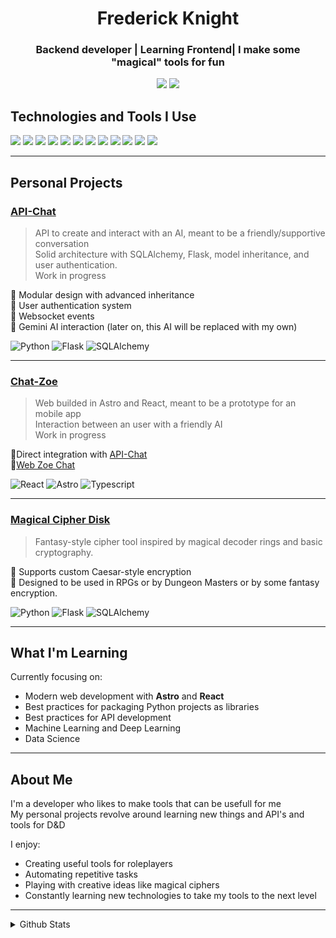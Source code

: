 <h1 align="center">Frederick Knight</h1>
<h3 align="center">Backend developer | Learning Frontend| I make some "magical" tools for fun</h3>

<p align="center">
  <a href="https://github.com/FrederickKnight"><img src="https://img.shields.io/github/followers/FrederickKnight?label=Follow&style=social"></a>
  <a href="https://www.linkedin.com/in/johnfrederickknight/"><img src="https://img.shields.io/badge/LinkedIn-blue?logo=linkedin&logoColor=white"></a>
</p>

## Technologies and Tools I Use

<p>
  <img src="https://img.shields.io/badge/Python-3776AB?style=for-the-badge&logo=python&logoColor=white"/>
  <img src="https://img.shields.io/badge/Pandas-150458?style=for-the-badge&logo=pandas&logoColor=white"/>
  <img src="https://img.shields.io/badge/Numpy-013243?style=for-the-badge&logo=numpy&logoColor=white"/>
  <img src="https://img.shields.io/badge/Scikit_Learn-F7931E?style=for-the-badge&logo=scikit-learn&logoColor=white"/>
  <img src="https://img.shields.io/badge/Matplotlib-11557C?style=for-the-badge&logoColor=white"/>
  <img src="https://img.shields.io/badge/Seaborn-5A5A5A?style=for-the-badge&logoColor=white"/>
  <img src="https://img.shields.io/badge/SQLAlchemy-8B1C1C?style=for-the-badge&logo=sqlalchemy&logoColor=white"/>
  <img src="https://img.shields.io/badge/Flask-000000?style=for-the-badge&logo=flask&logoColor=white"/>
  <img src="https://img.shields.io/badge/Jupyter-F37626?style=for-the-badge&logo=jupyter&logoColor=white"/>
  <img src="https://img.shields.io/badge/React-20232a?style=for-the-badge&logo=react&logoColor=61dafb"/>
  <img src="https://img.shields.io/badge/Astro-1B1F23?style=for-the-badge&logo=astro&logoColor=FF5D01"/>
  <img src="https://img.shields.io/badge/TypeScript-3178C6?style=for-the-badge&logo=typescript&logoColor=white"/>
</p>

---

## Personal Projects

### [API-Chat](https://github.com/FrederickKnight/API-CHAT)
> API to create and interact with an AI, meant to be a friendly/supportive conversation<br>
> Solid architecture with SQLAlchemy, Flask, model inheritance, and user authentication.<br/>
> Work in progress<br>

🔹 Modular design with advanced inheritance<br>
🔹 User authentication system<br>
🔹 Websocket events<br>
🔹 Gemini AI interaction (later on, this AI will be replaced with my own)<br>

![Python](https://img.shields.io/badge/Python-3776AB?style=flat&logo=python&logoColor=white)
![Flask](https://img.shields.io/badge/Flask-000?style=flat&logo=flask)
![SQLAlchemy](https://img.shields.io/badge/SQLAlchemy-8B1C1C?style=flat)

---

### [Chat-Zoe](https://github.com/FrederickKnight/CHAT-ZOE)
> Web builded in Astro and React, meant to be a prototype for an mobile app<br>
> Interaction between an user with a friendly AI<br>
> Work in progress<br>

🔹Direct integration with [API-Chat](#api-chat)<br>
🔹[Web Zoe Chat](https://chat-zoe.onrender.com/)<br>

  ![React](https://img.shields.io/badge/React-20232a?style=flat&logo=react&logoColor=61dafb)
  ![Astro](https://img.shields.io/badge/Astro-1B1F23?style=flat&logo=astro&logoColor=FF5D01)
  ![Typescript](https://img.shields.io/badge/TypeScript-3178C6?style=flat&logo=typescript&logoColor=white)
  
---
### [Magical Cipher Disk](https://github.com/FrederickKnight/Magical_Cipher_Disk)
> Fantasy-style cipher tool inspired by magical decoder rings and basic cryptography.<br/>

🔹 Supports custom Caesar-style encryption<br>
🔹 Designed to be used in RPGs or by Dungeon Masters or by some fantasy encryption.<br>

![Python](https://img.shields.io/badge/Python-3776AB?style=flat&logo=python&logoColor=white)
![Flask](https://img.shields.io/badge/Flask-000?style=flat&logo=flask)
![SQLAlchemy](https://img.shields.io/badge/SQLAlchemy-8B1C1C?style=flat)

---

## What I'm Learning

Currently focusing on:

- Modern web development with **Astro** and **React**
- Best practices for packaging Python projects as libraries
- Best practices for API development
- Machine Learning and Deep Learning
- Data Science

---

## About Me

I'm a developer who likes to make tools that can be usefull for me<br>
My personal projects revolve around learning new things and API's and tools for D&D<br>

I enjoy:

- Creating useful tools for roleplayers
- Automating repetitive tasks
- Playing with creative ideas like magical ciphers
- Constantly learning new technologies to take my tools to the next level

---

<details>
  <summary>Github Stats</summary>
  
  <p align="center">
    <img src="https://github-readme-stats.vercel.app/api?username=FrederickKnight&theme=vue-dark&show_icons=true&hide_border=false&count_private=true" width = 400px/>
    <br/>
    <img src="https://github-readme-streak-stats.herokuapp.com/?user=FrederickKnight&theme=vue-dark&hide_border=false" width = 400px/>
    <br/>
    <img src="https://github-readme-stats.vercel.app/api/top-langs/?username=FrederickKnight&theme=vue-dark&show_icons=true&hide_border=false&layout=compact&cache_seconds=1800" width = 400px/>
  </p>
</details>

